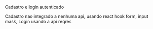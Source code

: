 Cadastro e login autenticado

Cadastro nao integrado a nenhuma api, usando react hook form, input mask, 
Login usando a api reqres
